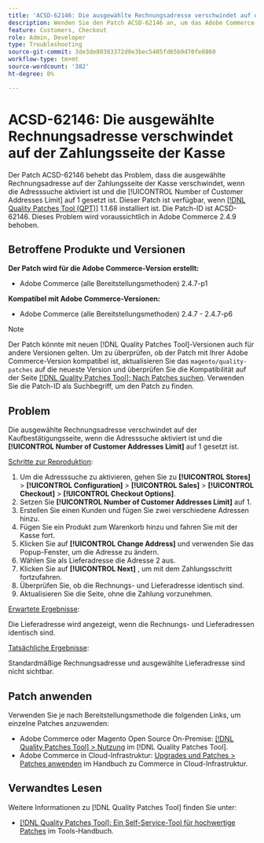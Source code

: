 ```yaml
---
title: 'ACSD-62146: Die ausgewählte Rechnungsadresse verschwindet auf der Zahlungsseite der Kasse'
description: Wenden Sie den Patch ACSD-62146 an, um das Adobe Commerce-Problem zu beheben, bei dem die ausgewählte Rechnungsadresse auf der Kaufbestätigungsseite ausgeblendet wird, wenn die Adresssuche aktiviert ist und das Limit für die Anzahl der Kundenadressen auf 1 festgelegt ist.
feature: Customers, Checkout
role: Admin, Developer
type: Troubleshooting
source-git-commit: 3de3de80383372d0e3bec5485fd65b9d70fe8860
workflow-type: tm+mt
source-wordcount: '382'
ht-degree: 0%

---
```



# ACSD-62146: Die ausgewählte Rechnungsadresse verschwindet auf der Zahlungsseite der Kasse

Der Patch ACSD-62146 behebt das Problem, dass die ausgewählte Rechnungsadresse auf der Zahlungsseite der Kasse verschwindet, wenn die Adresssuche aktiviert ist und die [!UICONTROL Number of Customer Addresses Limit] auf 1 gesetzt ist. Dieser Patch ist verfügbar, wenn [[!DNL Quality Patches Tool (QPT)]](/help/tools/quality-patches-tool/quality-patches-tool-to-self-serve-quality-patches.md) 1.1.68 installiert ist. Die Patch-ID ist ACSD-62146. Dieses Problem wird voraussichtlich in Adobe Commerce 2.4.9 behoben.

## Betroffene Produkte und Versionen

**Der Patch wird für die Adobe Commerce-Version erstellt:**

* Adobe Commerce (alle Bereitstellungsmethoden) 2.4.7-p1

**Kompatibel mit Adobe Commerce-Versionen:**

* Adobe Commerce (alle Bereitstellungsmethoden) 2.4.7 - 2.4.7-p6

>[!NOTE]
>
>Der Patch könnte mit neuen [!DNL Quality Patches Tool]-Versionen auch für andere Versionen gelten. Um zu überprüfen, ob der Patch mit Ihrer Adobe Commerce-Version kompatibel ist, aktualisieren Sie das `magento/quality-patches` auf die neueste Version und überprüfen Sie die Kompatibilität auf der Seite [[!DNL Quality Patches Tool]: Nach Patches suchen](https://experienceleague.adobe.com/tools/commerce-quality-patches/index.html). Verwenden Sie die Patch-ID als Suchbegriff, um den Patch zu finden.

## Problem

Die ausgewählte Rechnungsadresse verschwindet auf der Kaufbestätigungsseite, wenn die Adresssuche aktiviert ist und die **[!UICONTROL Number of Customer Addresses Limit]** auf 1 gesetzt ist.

<u>Schritte zur Reproduktion</u>:

1. Um die Adresssuche zu aktivieren, gehen Sie zu **[!UICONTROL Stores]** > **[!UICONTROL Configuration]** > **[!UICONTROL Sales]** > **[!UICONTROL Checkout]** > **[!UICONTROL Checkout Options]**.
1. Setzen Sie **[!UICONTROL Number of Customer Addresses Limit]** auf 1.
1. Erstellen Sie einen Kunden und fügen Sie zwei verschiedene Adressen hinzu.
1. Fügen Sie ein Produkt zum Warenkorb hinzu und fahren Sie mit der Kasse fort.
1. Klicken Sie auf **[!UICONTROL Change Address]** und verwenden Sie das Popup-Fenster, um die Adresse zu ändern.
1. Wählen Sie als Lieferadresse die Adresse 2 aus.
1. Klicken Sie auf **[!UICONTROL Next]** , um mit dem Zahlungsschritt fortzufahren.
1. Überprüfen Sie, ob die Rechnungs- und Lieferadresse identisch sind.
1. Aktualisieren Sie die Seite, ohne die Zahlung vorzunehmen.

<u>Erwartete Ergebnisse</u>:

Die Lieferadresse wird angezeigt, wenn die Rechnungs- und Lieferadressen identisch sind.

<u>Tatsächliche Ergebnisse</u>:

Standardmäßige Rechnungsadresse und ausgewählte Lieferadresse sind nicht sichtbar.

## Patch anwenden

Verwenden Sie je nach Bereitstellungsmethode die folgenden Links, um einzelne Patches anzuwenden:

* Adobe Commerce oder Magento Open Source On-Premise: [[!DNL Quality Patches Tool] > Nutzung](/help/tools/quality-patches-tool/usage.md) im [!DNL Quality Patches Tool].
* Adobe Commerce in Cloud-Infrastruktur: [Upgrades und Patches > Patches anwenden](https://experienceleague.adobe.com/docs/commerce-cloud-service/user-guide/develop/upgrade/apply-patches.html) im Handbuch zu Commerce in Cloud-Infrastruktur.

## Verwandtes Lesen

Weitere Informationen zu [!DNL Quality Patches Tool] finden Sie unter:

* [[!DNL Quality Patches Tool]: Ein Self-Service-Tool für hochwertige Patches](/help/tools/quality-patches-tool/quality-patches-tool-to-self-serve-quality-patches.md) im Tools-Handbuch.
